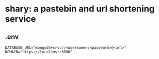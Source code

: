 # shary: a pastebin and url shortening service

## .env

```
DATABASE_URL="mongodb+srv://<username>:<password>@<url>"
DOMAIN="https://localhost:3000"
```